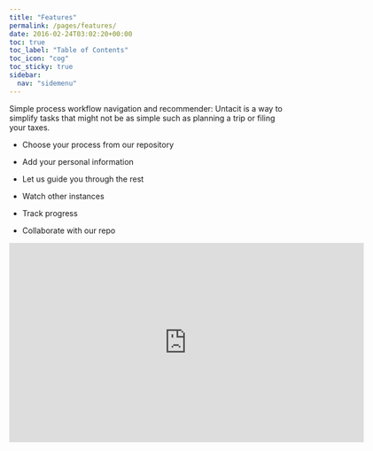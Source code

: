 ```yaml
---
title: "Features"
permalink: /pages/features/
date: 2016-02-24T03:02:20+00:00
toc: true
toc_label: "Table of Contents"
toc_icon: "cog"
toc_sticky: true
sidebar:
  nav: "sidemenu"
---
```


Simple process workflow navigation and recommender: Untacit is a way to simplify tasks that might not be as simple such as planning a trip or filing your taxes.

- Choose your process from our repository 
- Add your personal information
- Let us guide you through the rest

- Watch other instances
- Track progress
- Collaborate with our repo

<iframe width="640" height="360" src="https://www.powtoon.com/embed/buWo5F0DcSO/" frameborder="0"></iframe>


